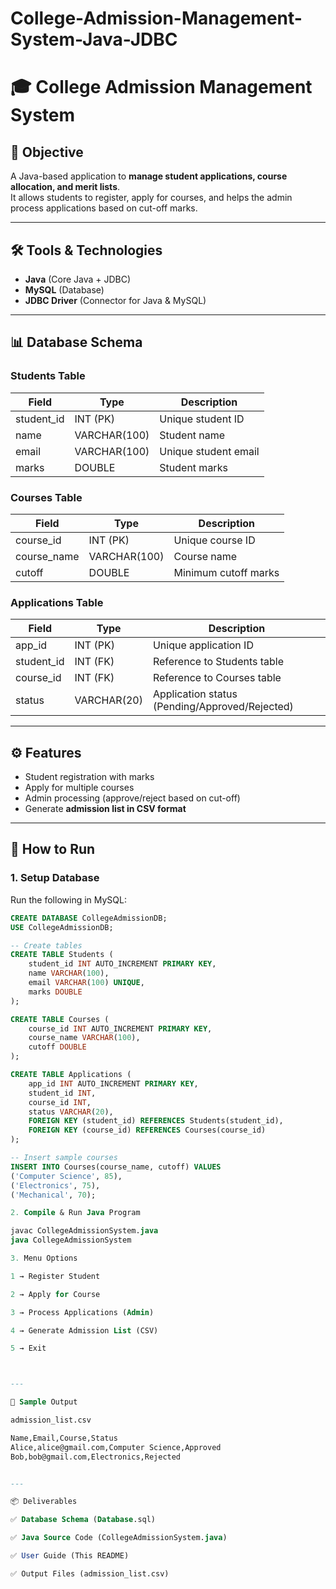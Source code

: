 # College-Admission-Management-System-Java-JDBC

# 🎓 College Admission Management System

## 📌 Objective
A Java-based application to **manage student applications, course allocation, and merit lists**.  
It allows students to register, apply for courses, and helps the admin process applications based on cut-off marks.

---

## 🛠️ Tools & Technologies
- **Java** (Core Java + JDBC)
- **MySQL** (Database)
- **JDBC Driver** (Connector for Java & MySQL)
         
---

## 📊 Database Schema

### Students Table
| Field       | Type         | Description             |
|-------------|-------------|-------------------------|
| student_id  | INT (PK)    | Unique student ID       |
| name        | VARCHAR(100)| Student name            |
| email       | VARCHAR(100)| Unique student email    |
| marks       | DOUBLE      | Student marks           |

### Courses Table
| Field       | Type         | Description             |
|-------------|-------------|-------------------------|
| course_id   | INT (PK)    | Unique course ID        |
| course_name | VARCHAR(100)| Course name             |
| cutoff      | DOUBLE      | Minimum cutoff marks    |

### Applications Table
| Field       | Type         | Description                        |
|-------------|-------------|------------------------------------|
| app_id      | INT (PK)    | Unique application ID              |
| student_id  | INT (FK)    | Reference to Students table        |
| course_id   | INT (FK)    | Reference to Courses table         |
| status      | VARCHAR(20) | Application status (Pending/Approved/Rejected) |

---

## ⚙️ Features
- Student registration with marks
- Apply for multiple courses
- Admin processing (approve/reject based on cut-off)
- Generate **admission list in CSV format**

---

## 🚀 How to Run

### 1. Setup Database
Run the following in MySQL:
```sql
CREATE DATABASE CollegeAdmissionDB;
USE CollegeAdmissionDB;

-- Create tables
CREATE TABLE Students (
    student_id INT AUTO_INCREMENT PRIMARY KEY,
    name VARCHAR(100),
    email VARCHAR(100) UNIQUE,
    marks DOUBLE
);

CREATE TABLE Courses (
    course_id INT AUTO_INCREMENT PRIMARY KEY,
    course_name VARCHAR(100),
    cutoff DOUBLE
);

CREATE TABLE Applications (
    app_id INT AUTO_INCREMENT PRIMARY KEY,
    student_id INT,
    course_id INT,
    status VARCHAR(20),
    FOREIGN KEY (student_id) REFERENCES Students(student_id),
    FOREIGN KEY (course_id) REFERENCES Courses(course_id)
);

-- Insert sample courses
INSERT INTO Courses(course_name, cutoff) VALUES
('Computer Science', 85),
('Electronics', 75),
('Mechanical', 70);

2. Compile & Run Java Program

javac CollegeAdmissionSystem.java
java CollegeAdmissionSystem

3. Menu Options

1 → Register Student

2 → Apply for Course

3 → Process Applications (Admin)

4 → Generate Admission List (CSV)

5 → Exit



---

📄 Sample Output

admission_list.csv

Name,Email,Course,Status
Alice,alice@gmail.com,Computer Science,Approved
Bob,bob@gmail.com,Electronics,Rejected


---

📦 Deliverables

✅ Database Schema (Database.sql)

✅ Java Source Code (CollegeAdmissionSystem.java)

✅ User Guide (This README)

✅ Output Files (admission_list.csv)

